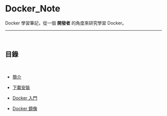 # Docker_Note



Docker 學習筆記，從一個 __開發者__ 的角度來研究學習 Docker。

---

<br>


## 目錄

<br>

* [簡介](intro)

* [下載安裝](install)

* [Docker 入門](gettingStarted)

* [Docker 鏡像](image)